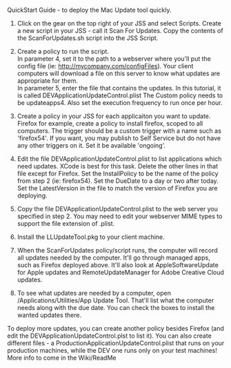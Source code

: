 QuickStart Guide - to deploy the Mac Update tool quickly.  

1) Click on the gear on the top right of your JSS and select Scripts.  Create a new script in your JSS  - call it Scan For Updates.   Copy the contents of the ScanForUpdates.sh script into the JSS Script.  

2) Create a policy to run the script.  
	In parameter 4, set it to the path to a webserver where you'll put the config file (ie: http://mycompany.com/configFiles). Your client computers will download a file on this server to know what updates are appropriate for them.  
	In parameter 5, enter the file that contains the updates.  In this tutorial, it is called DEVApplicationUpdateControl.plist
	The Custom policy needs to be updateapps4.  Also set the execution frequency to run once per hour.

3) Create a policy in your JSS for each applicaiton you want to update.  Firefox for example, create a policy to install firefox, scoped to all computers.  The trigger should be a custom trigger with a name such as 'firefox54'.  If you want, you may publish to Self Service but do not have any other triggers on it.  Set it be available 'ongoing'.

4) Edit the file DEVApplicationUpdateControl.plist to list applications which need updates.  XCode is best for this task.  Delete the other lines in that file except for Firefox.  Set the InstallPolicy to be the name of the policy from step 2 (ie: firefox54).  Set the DueDate to a day or two after today.  Set the LatestVersion in the file to match the version of Firefox you are deploying.

5) Copy the file DEVApplicationUpdateControl.plist to the web server you specified in step 2.  You may need to edit your webserver MIME types to support the file extension of .plist.

6) Install the LLUpdateTool.pkg to your client machine.  

7) When the ScanForUpdates policy/script runs, the computer will record all updates needed by the computer.  It'll go through managed apps, such as Firefox deployed above.  It'll also look at AppleSoftwareUpdate for Apple updates and RemoteUpdateManager for Adobe Creative Cloud updates.  

8) To see what updates are needed by a computer, open /Applications/Utilities/App Update Tool.   That'll list what the computer needs along with the due date.  You can check the boxes to install the wanted updates there.

To deploy more updates, you can create another policy besides Firefox (and edit the DEVApplicationUpdateControl.plst to list it).  You can also create different files - a ProductionApplicationUpdateControl.plist that runs on your production machines, while the DEV one runs only on your test machines!  More info to come in the Wiki/ReadMe
